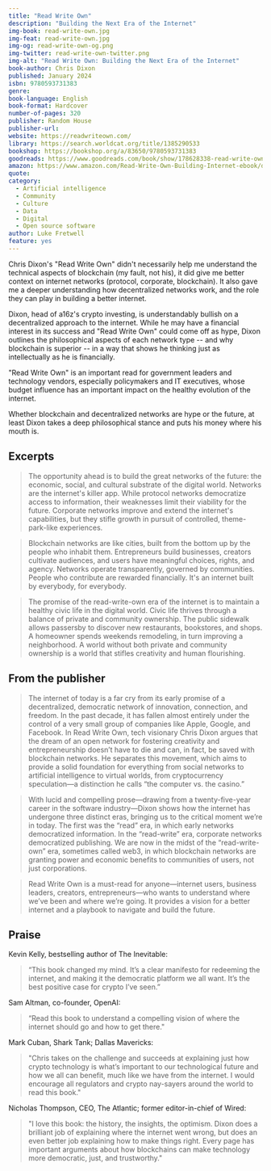 ```yaml
---
title: "Read Write Own"
description: "Building the Next Era of the Internet"
img-book: read-write-own.jpg
img-feat: read-write-own.jpg
img-og: read-write-own-og.png
img-twitter: read-write-own-twitter.png
img-alt: "Read Write Own: Building the Next Era of the Internet"
book-author: Chris Dixon
published: January 2024
isbn: 9780593731383
genre: 
book-language: English
book-format: Hardcover
number-of-pages: 320
publisher: Random House
publisher-url: 
website: https://readwriteown.com/
library: https://search.worldcat.org/title/1385290533
bookshop: https://bookshop.org/a/83650/9780593731383
goodreads: https://www.goodreads.com/book/show/178628338-read-write-own
amazon: https://www.amazon.com/Read-Write-Own-Building-Internet-ebook/dp/B0C8FNFV38/ref=sr_1_1?crid=1VIYFU4X9N2Y3&dib=eyJ2IjoiMSJ9.790qWibBukJsvzFI2vdwzIpk-Nt5peYq7Y5vVxJpWD4-lhDTd325EofSiys8Ou9WO3_XKKfOiDaDHQNvCLgSmI9BlS11z_bmD7O6bBsOUZOFn3qsnjC2121g8LZ8DIjMGtaD_xY4Y4EoXGPpX4i34DM_KHmWnX7d3ZXipNnJA0PC_w88v66hQ3g4KxSy5OVZU6f-PWnYHwQPDak2AqpeqDXACXuxSbiTORxjbYPEIGc.fzOUDTZfIMGUYQQQd7YVk8Tw4XRRMWXN8BOSAOdNJe0&dib_tag=se&keywords=Read+Write+Own&qid=1719594995&sprefix=read+write+own%2Caps%2C129&sr=8-1
quote: 
category:
  - Artificial intelligence
  - Community
  - Culture
  - Data
  - Digital
  - Open source software
author: Luke Fretwell
feature: yes
---
```


Chris Dixon's "Read Write Own" didn't necessarily help me understand the technical aspects of blockchain (my fault, not his), it did give me better context on internet networks (protocol, corporate, blockchain). It also gave me a deeper understanding how decentralized networks work, and the role they can play in building a better internet.

Dixon, head of a16z's crypto investing, is understandably bullish on a decentralized approach to the internet. While he may have a financial interest in its success and "Read Write Own" could come off as hype, Dixon outlines the philosophical aspects of each network type -- and why blockchain is superior -- in a way that shows he thinking just as intellectually as he is financially.

"Read Write Own" is an important read for government leaders and technology vendors, especially policymakers and IT executives, whose budget influence has an important impact on the healthy evolution of the internet.

Whether blockchain and decentralized networks are hype or the future, at least Dixon takes a deep philosophical stance and puts his money where his mouth is.

## Excerpts

> The opportunity ahead is to build the great networks of the future: the economic, social, and cultural substrate of the digital world. Networks are the internet's killer app. While protocol networks democratize access to information, their weaknesses limit their viability for the future. Corporate networks improve and extend the internet's capabilities, but they stifle growth in pursuit of controlled, theme-park-like experiences.

> Blockchain networks are like cities, built from the bottom up by the people who inhabit them. Entrepreneurs build businesses, creators cultivate audiences, and users have meaningful choices, rights, and agency. Networks operate transparently, governed by communities. People who contribute are rewarded financially. It's an internet built by everybody, for everybody.

> The promise of the read-write-own era of the internet is to maintain a healthy civic life in the digital world. Civic life thrives through a balance of private and community ownership. The public sidewalk allows passersby to discover new restaurants, bookstores, and shops. A homeowner spends weekends remodeling, in turn improving a neighborhood. A world without both private and community ownership is a world that stifles creativity and human flourishing.

## From the publisher

> The internet of today is a far cry from its early promise of a decentralized, democratic network of innovation, connection, and freedom. In the past decade, it has fallen almost entirely under the control of a very small group of companies like Apple, Google, and Facebook. In Read Write Own, tech visionary Chris Dixon argues that the dream of an open network for fostering creativity and entrepreneurship doesn’t have to die and can, in fact, be saved with blockchain networks. He separates this movement, which aims to provide a solid foundation for everything from social networks to artificial intelligence to virtual worlds, from cryptocurrency speculation—a distinction he calls “the computer vs. the casino.”
 
> With lucid and compelling prose—drawing from a twenty-five-year career in the software industry—Dixon shows how the internet has undergone three distinct eras, bringing us to the critical moment we’re in today. The first was the “read” era, in which early networks democratized information. In the “read-write” era, corporate networks democratized publishing. We are now in the midst of the “read-write-own” era, sometimes called web3, in which blockchain networks are granting power and economic benefits to communities of users, not just corporations.
 
> Read Write Own is a must-read for anyone—internet users, business leaders, creators, entrepreneurs—who wants to understand where we’ve been and where we’re going. It provides a vision for a better internet and a playbook to navigate and build the future.

## Praise

Kevin Kelly, bestselling author of The Inevitable:

> “This book changed my mind. It’s a clear manifesto for redeeming the internet, and making it the democratic platform we all want. It’s the best positive case for crypto I’ve seen.”

Sam Altman, co-founder, OpenAI:

> “Read this book to understand a compelling vision of where the internet should go and how to get there."

Mark Cuban, Shark Tank; Dallas Mavericks:

> "Chris takes on the challenge and succeeds at explaining just how crypto technology is what’s important to our technological future and how we all can benefit, much like we have from the internet. I would encourage all regulators and crypto nay-sayers around the world to read this book."

Nicholas Thompson, CEO, The Atlantic; former editor-in-chief of Wired:

> "I love this book: the history, the insights, the optimism. Dixon does a brilliant job of explaining where the internet went wrong, but does an even better job explaining how to make things right. Every page has important arguments about how blockchains can make technology more democratic, just, and trustworthy."